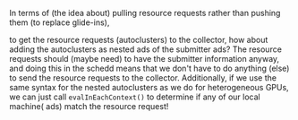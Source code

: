In terms of (the idea about) pulling resource requests rather than pushing them (to replace glide-ins),

to get the resource requests (autoclusters) to the collector, how about adding the autoclusters
as nested ads of the submitter ads?  The resource requests should (maybe need) to have the submitter
information anyway, and doing this in the schedd means that we don't have to do anything (else) to
send the resource requests to the collector.  Additionally, if we use the same syntax for the nested
autoclusters as we do for heterogeneous GPUs, we can just call `evalInEachContext()` to determine if
any of our local machine( ads) match the resource request!
